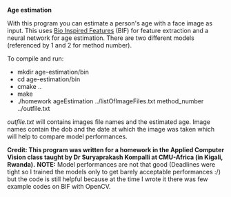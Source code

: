 **Age estimation**

With this program you can estimate a person's age with a face image as input. This uses [Bio Inspired Features](https://ieeexplore.ieee.org/document/5206681) (BIF) for feature extraction and a neural network for age estimation. There are two different models (referenced by 1 and 2 for method number). 

To compile and run:

- mkdir age-estimation/bin
- cd  age-estimation/bin
- cmake ..
- make
- ./homework ageEstimation ../listOfImageFiles.txt method_number ../outfile.txt

*outfile.txt* will contains images file names and the estimated age. Image names contain the dob and the date at which the image was taken which will help to compare model performances. 

**Credit: This program was written for a homework in the Applied Computer Vision class taught by Dr Suryaprakash Kompalli at CMU-Africa (in Kigali, Rwanda).**
**NOTE:** Model performances are not that good (Deadlines were tight so I trained the models only to get barely acceptable performances :/) but the code is still helpful because at the time I wrote it there was few example codes on BIF with OpenCV. 
